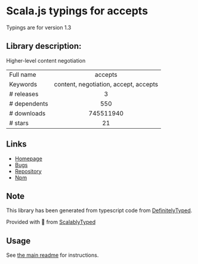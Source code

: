 
# Scala.js typings for accepts

Typings are for version 1.3

## Library description:
Higher-level content negotiation

|                    |                 |
| ------------------ | :-------------: |
| Full name          | accepts |
| Keywords           | content, negotiation, accept, accepts |
| # releases         | 3 |
| # dependents       | 550 |
| # downloads        | 745511940 |
| # stars            | 21 |

## Links
- [Homepage](https://github.com/jshttp/accepts#readme)
- [Bugs](https://github.com/jshttp/accepts/issues)
- [Repository](https://github.com/jshttp/accepts)
- [Npm](https://www.npmjs.com/package/accepts)
    


## Note
This library has been generated from typescript code from [DefinitelyTyped](https://definitelytyped.org).

Provided with :purple_heart: from [ScalablyTyped](https://github.com/oyvindberg/ScalablyTyped)

## Usage
See [the main readme](../../readme.md) for instructions.


